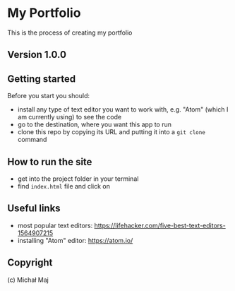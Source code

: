 # My Portfolio
This is the process of creating my portfolio

## Version 1.0.0

## Getting started
Before you start you should:
- install any type of text editor you want to work with, e.g. "Atom" (which I am currently using) to see the code
- go to the destination, where you want this app to run
- clone this repo by copying its URL and putting it into a `git clone` command

## How to run the site
- get into the project folder in your terminal
- find `index.html` file and click on

## Useful links
- most popular text editors: https://lifehacker.com/five-best-text-editors-1564907215
- installing "Atom" editor: https://atom.io/

## Copyright
(c) Michał Maj
